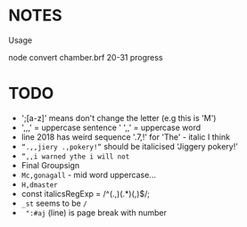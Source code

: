 # NOTES

Usage

   node convert chamber.brf 20-31 progress

# TODO

- ';[a-z]' means don't change the letter (e.g this is 'M')
- ',,,' = uppercase sentence
' ',,' = uppercase word
- line 2018 has weird sequence '.7,!' for 'The' - italic I think
- `“.,,jiery .,pokery!”` should be italicised ‘Jiggery pokery!’ 
- `“,,i warned ythe i will not`
- Final Groupsign
- `Mc,gonagall` - mid word uppercase...
- `H,dmaster`
- const italicsRegExp = /^(.,)(.*)(,)$/;
- `_st` seems to be `/`
- ` ":#aj` (line) is page break with number
